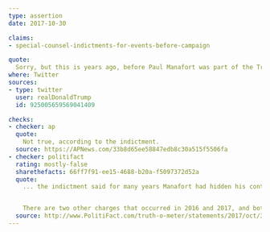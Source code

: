 ```yaml
---
type: assertion
date: 2017-10-30

claims:
- special-counsel-indictments-for-events-before-campaign

quote:
  Sorry, but this is years ago, before Paul Manafort was part of the Trump campaign. But why aren't Crooked Hillary & the Dems the focus?????
where: Twitter
sources:
- type: twitter
  user: realDonaldTrump
  id: 925005659569041409

checks:
- checker: ap
  quote:
    Not true, according to the indictment.
  source: https://APNews.com/33b8d65ee58847edb8c30a515f5506fa
- checker: politifact
  rating: mostly-false
  sharethefacts: 66ff7f91-ee15-4688-b20a-f5097372d52a
  quote:
    ... the indictment said for many years Manafort had hidden his control over multiple foreign accounts in places such as Cyprus and the United Kingdom. That deception continued as late as October 2016.


    There are two other charges that occurred in 2016 and 2017, and both involve making false statements.
  source: http://www.PolitiFact.com/truth-o-meter/statements/2017/oct/30/donald-trump/trump-wrongly-says-manafort-crimes-came-years-he-j/
---
```

